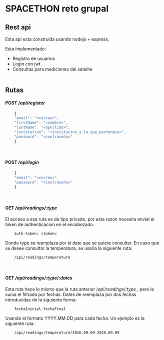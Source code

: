 # SPACETHON reto grupal

## Rest api

Esta api esta construida usando nodejs + express.

Esta implementado:

- Registro de usuarios
- Login con jwt
- Consultas para mediciones del satelite
  <br/>
  <br/>

## Rutas

#### **POST** _/api/register_

```javascript
    {
    "email": "<correo>",
    "firstName": "<nombre>",
    "lastName": "<apellido>",
    "institution": "<institucion_a_la_que_pertenece>",
    "password": "<contraseña>"
    }
```

<br/>

#### **POST** _/api/login_

```javascript
    {
    "email": "<correo>",
    "password": "<contraseña>"
    }
```

<br/>

#### **GET** _/api/readings/:type_

El acceso a esa ruta es de tipo privado, por esta razon necesita envial el token de authenticacion en el encabezado.

```
    auth-token: <token>
```

Donde type se reemplaza por el dato que se quiere consultar. En caso que se desee consultar la temperatura, se usaria la siguiente ruta:

```
    /api/readings/temperature
```

<br/>

#### **GET** _/api/readings/:type/:dates_

Esta ruta hace lo mismo que la ruta anterior _/api/readings/:type_ , pero le suma el filtrado por fechas.
Dates de reemplaza por dos fechas introducidas de la siguiente forma:

```
    fechaInicial-fechaFinal
```

Usando el formato YYYY.MM.DD para cada fecha. Un ejemplo es la siguiente ruta:

```
    /api/readings/temperature/2016.09.09-2020.09.09
```
